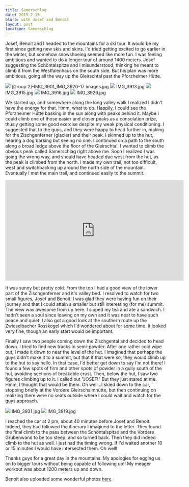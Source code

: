 ```yaml
---
title: Samerschlag
date: 2015-2-15
blurb: with Josef and Benoit
layout: post
location: Samerschlag
---
```


Josef, Benoit and I headed to the mountains for a ski tour. It would be my first
since getting new skis and skins. I'd tried getting excited to go earlier in the
winter, but somehow snowshoeing seemed like more fun. I was feeling ambitious
and wanted to do a longer tour of around 1400 meters. Josef suggesting the
Schöntalspitze and I misunderstood, thinking he meant to climb it from the
Westfalenhaus on the south side. But his plan was more ambitious, going all the
way up the Gleirschtal past the Pforzheimer Hütte.

<a href='https://www.flickr.com/photos/55338612@N00/16358823148'>
<img src='https://farm9.static.flickr.com/8565/16358823148_172a17f8ca_b.jpg'></a>
[Group 2]-IMG_3901_IMG_3920-17 images.jpg



<a href='https://www.flickr.com/photos/55338612@N00/15923920144'>
<img src='https://farm9.static.flickr.com/8642/15923920144_a50565cb16_b.jpg'></a>
IMG_3913.jpg



<a href='https://www.flickr.com/photos/55338612@N00/15926316433'>
<img src='https://farm9.static.flickr.com/8619/15926316433_53e57e7f40_b.jpg'></a>
IMG_3915.jpg



<a href='https://www.flickr.com/photos/55338612@N00/15926317293'>
<img src='https://farm9.static.flickr.com/8592/15926317293_e2b625484d_b.jpg'></a>
IMG_3916.jpg



<a href='https://www.flickr.com/photos/55338612@N00/16360606197'>
<img src='https://farm9.static.flickr.com/8603/16360606197_651c17506e_b.jpg'></a>
IMG_3926.jpg


We started up, and somewhere along the long valley walk I realized I didn't have
the energy for that. Hmm, what to do. Happily, I could see the Pforzheimer Hütte
basking in the sun along with peaks behind it. Maybe I could climb one of those
easier and closer peaks as a consolation prize, thusly getting some good
exercise despite my weak physical conditioning. I suggested that to the guys,
and they were happy to head further in, making for the Zischgenferner (glacier)
and their peak. I skinned up to the hut, hearing a dog barking but seeing no
one. I continued on a path to the south along a broad ledge above the floor of
the Gleirschtal. I wanted to climb the obvious peak called Samerschlag right
above me. Soon I realized I was going the wrong way, and should have headed due
west from the hut, as the peak is climbed from the north. I made my own trail,
not too difficult, west and switchbacking up around the north side of the
mountain. Eventually I met the main trail, and continued easily to the summit.

<iframe width="560" height="315" src="https://www.youtube.com/embed/Rsy_ZLJCNe8"
frameborder="0" allowfullscreen></iframe>

It was sunny but pretty cold. From the top I had a good view of the lower part
of the Zischgenferner and it's valley bed. I resolved to watch for two small
figures, Josef and Benoit. I was glad they were having fun on their journey and
that I could attain a smaller but still interesting (for me) summit. The view
was awesome from up here. I sipped my tea and ate a sandwich. I hadn't seen a
soul since leaving on my own and it was neat to have such peace and quiet. I
also got a good look at the southern route up the Zwieselbacher Rosskogel which
I'd wondered about for some time. It looked very fine, though an early start
would be important.

Finally I saw two people coming down the Zischgental and decided to head down. I
tried to find new tracks in semi-powder. After one rather cold wipe out, I made
it down to near the level of the hut. I imagined that perhaps the guys didn't
make it to a summit, but that if that were so, they would climb up to the hut to
say hello. In that case, I'd better get down to say I'm not there! I found a few
spots of firm and other spots of powder in a gully south of the hut, avoiding
sections of breakable crust. Then, below the hut, I saw two figures climbing up
to it. I called out "JOSEF!" But they just stared at me. Hmm, I thought that
would be them. Oh well...I skied down to the car, stopping briefly at the
Vordere Gleirschalmhütte, but then continuing on realizing there were no seats
outside where I could wait and watch for the guys approach.

<a href='https://www.flickr.com/photos/55338612@N00/16520500586'>
<img src='https://farm9.static.flickr.com/8609/16520500586_7aed11557f_b.jpg'></a>
IMG_3931.jpg



<a href='https://www.flickr.com/photos/55338612@N00/15926318143'>
<img src='https://farm8.static.flickr.com/7293/15926318143_490dff76ec_b.jpg'></a>
IMG_3919.jpg



I reached the car at 2 pm, about 40 minutes before Josef and Benoit. Indeed,
they had followed the itinerary I imagined to the letter. They found the final
climb to the pass between the Schöntalspitze and the Vordere Grubenwand to be
too steep, and so turned back. Then they did indeed climb to the hut as well. I
just had the timing wrong. If I'd waited another 10 or 15 minutes I would have
intersected them. Oh well!

Thanks guys for a great day in the mountains. My apologies for egging us on to
bigger tours without being capable of following up!! My meager workout was about 1200
meters up and down.

Benoit also uploaded some wonderful
photos [here](https://www.flickr.com/photos/36922844@N04/16365616178/in/set-72157650865853885).
